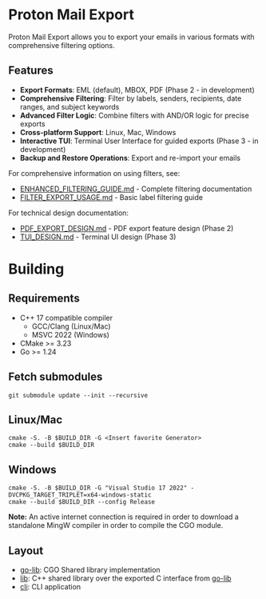 # Proton Mail Export

Proton Mail Export allows you to export your emails in various formats with comprehensive filtering options.

## Features

- **Export Formats**: EML (default), MBOX, PDF (Phase 2 - in development)
- **Comprehensive Filtering**: Filter by labels, senders, recipients, date ranges, and subject keywords
- **Advanced Filter Logic**: Combine filters with AND/OR logic for precise exports
- **Cross-platform Support**: Linux, Mac, Windows
- **Interactive TUI**: Terminal User Interface for guided exports (Phase 3 - in development)
- **Backup and Restore Operations**: Export and re-import your emails

For comprehensive information on using filters, see:
- [ENHANCED_FILTERING_GUIDE.md](ENHANCED_FILTERING_GUIDE.md) - Complete filtering documentation
- [FILTER_EXPORT_USAGE.md](FILTER_EXPORT_USAGE.md) - Basic label filtering guide

For technical design documentation:
- [PDF_EXPORT_DESIGN.md](PDF_EXPORT_DESIGN.md) - PDF export feature design (Phase 2)
- [TUI_DESIGN.md](TUI_DESIGN.md) - Terminal UI design (Phase 3)

# Building

## Requirements

- C++ 17 compatible compiler
  - GCC/Clang (Linux/Mac)
  - MSVC 2022 (Windows)
- CMake >= 3.23
- Go >= 1.24

## Fetch submodules

```
git submodule update --init --recursive
```

## Linux/Mac

```
cmake -S. -B $BUILD_DIR -G <Insert favorite Generator>
cmake --build $BUILD_DIR
```

## Windows

```
cmake -S. -B $BUILD_DIR -G "Visual Studio 17 2022" -DVCPKG_TARGET_TRIPLET=x64-windows-static
cmake --build $BUILD_DIR --config Release
```

**Note:** An active internet connection is required in order to download a standalone MingW compiler in order to compile
the CGO module.

## Layout

- [go-lib](go-lib): CGO Shared library implementation
- [lib](lib): C++ shared library over the exported C interface from [go-lib](go-lib)
- [cli](cli): CLI application
